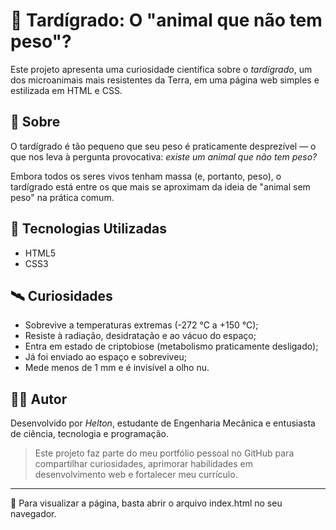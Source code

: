 # 🧬 Tardígrado: O "animal que não tem peso"?

Este projeto apresenta uma curiosidade científica sobre o *tardígrado*, um dos microanimais mais resistentes da Terra, em uma página web simples e estilizada em HTML e CSS.

## 📌 Sobre

O tardígrado é tão pequeno que seu peso é praticamente desprezível — o que nos leva à pergunta provocativa: *existe um animal que não tem peso?*

Embora todos os seres vivos tenham massa (e, portanto, peso), o tardígrado está entre os que mais se aproximam da ideia de "animal sem peso" na prática comum.

## 🚀 Tecnologias Utilizadas

- HTML5
- CSS3

## 🛰 Curiosidades

- Sobrevive a temperaturas extremas (-272 °C a +150 °C);
- Resiste à radiação, desidratação e ao vácuo do espaço;
- Entra em estado de criptobiose (metabolismo praticamente desligado);
- Já foi enviado ao espaço e sobreviveu;
- Mede menos de 1 mm e é invisível a olho nu.

## 👨‍💻 Autor

Desenvolvido por *Helton*, estudante de Engenharia Mecânica e entusiasta de ciência, tecnologia e programação.

> Este projeto faz parte do meu portfólio pessoal no GitHub para compartilhar curiosidades, aprimorar habilidades em desenvolvimento web e fortalecer meu currículo.

---

📁 Para visualizar a página, basta abrir o arquivo index.html no seu navegador.
